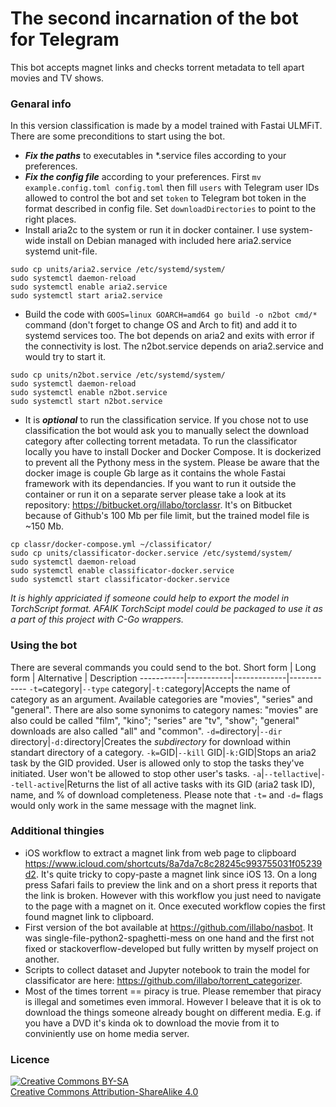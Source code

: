 # The second incarnation of the bot for Telegram
This bot accepts magnet links and checks torrent metadata to tell apart movies and TV shows. 
### Genaral info
In this version classification is made by a model trained with Fastai ULMFiT.
There are some preconditions to start using the bot.
- _**Fix the paths**_ to executables in *.service files according to your preferences.
- _**Fix the config file**_ according to your preferences. First `mv example.config.toml config.toml` then fill `users` with Telegram user IDs allowed to control the bot and set `token` to Telegram bot token in the format described in config file. Set `downloadDirectories` to point to the right places.
- Install aria2c to the system or run it in docker container. I use system-wide install on Debian managed with included here aria2.service systemd unit-file.
```
sudo cp units/aria2.service /etc/systemd/system/
sudo systemctl daemon-reload
sudo systemctl enable aria2.service
sudo systemctl start aria2.service
```
- Build the code with `GOOS=linux GOARCH=amd64 go build -o n2bot cmd/*` command (don't forget to change OS and Arch to fit) and add it to systemd services too. The bot depends on aria2 and exits with error if the connectivity is lost. The n2bot.service depends on aria2.service and would try to start it. 
```
sudo cp units/n2bot.service /etc/systemd/system/
sudo systemctl daemon-reload
sudo systemctl enable n2bot.service
sudo systemctl start n2bot.service
```
- It is _**optional**_ to run the classification service. If you chose not to use classification the bot would ask you to manually select the download category after collecting torrent metadata. To run the classificator locally you have to install Docker and Docker Compose. It is dockerized to prevent all the Pythony mess in the system. Please be aware that the docker image is couple Gb large as it contains the whole Fastai framework with its dependancies. If you want to run it outside the container or run it on a separate server please take a look at its repository: https://bitbucket.org/illabo/torclassr. It's on Bitbucket because of Github's 100 Mb per file limit, but the trained model file is ~150 Mb.
```
cp classr/docker-compose.yml ~/classificator/
sudo cp units/classificator-docker.service /etc/systemd/system/
sudo systemctl daemon-reload
sudo systemctl enable classificator-docker.service
sudo systemctl start classificator-docker.service
```
_It is highly appriciated if someone could help to export the model in TorchScript format. AFAIK TorchScipt model could be packaged to use it as a part of this project with C-Go wrappers._
### Using the bot
There are several commands you could send to the bot.
Short form | Long form | Alternative | Description
-----------|-----------|-------------|------------
`-t=`category|`--type` category|`-t:`category|Accepts the name of category as an argument. Available categories are  "movies", "series" and "general". There are also some synonims to category names: "movies" are also could be called "film", "kino"; "series" are "tv", "show"; "general" downloads are also called "all" and "common".
`-d=`directory|`--dir` directory|`-d:`directory|Creates the _subdirectory_ for download within standart directory of a category.
`-k=`GID|`--kill` GID|`-k:`GID|Stops an aria2 task by the GID provided. User is allowed only to stop the tasks they've initiated. User won't be allowed to stop other user's tasks.
`-a`|`--tellactive`|`--tell-active`|Returns the list of all active tasks with its GID (aria2 task ID), name, and % of download completeness.
Please note that `-t=` and `-d=` flags would only work in the same message with the magnet link.
### Additional thingies
- iOS workflow to extract a magnet link from web page to clipboard https://www.icloud.com/shortcuts/8a7da7c8c28245c993755031f05239d2. It's quite tricky to copy-paste a magnet link since iOS 13. On a long press Safari fails to preview the link and on a short press it reports that the link is broken. However with this workflow you just need to navigate to the page with a magnet on it. Once executed workflow copies the first found magnet link to clipboard. 
- First version of the bot available at https://github.com/illabo/nasbot. It was single-file-python2-spaghetti-mess on one hand and the first not fixed or stackoverflow-developed but fully written by myself project on another.
- Scripts to collect dataset and Jupyter notebook to train the model for classificator are here: https://github.com/illabo/torrent_categorizer.
- Most of the times torrent == piracy is true. Please remember that piracy is illegal and sometimes even immoral. However I beleave that it is ok to download the things someone already bought on different media. E.g. if you have a DVD it's kinda ok to download the movie from it to conviniently use on home media server. 
### Licence
<a rel="license" href="http://creativecommons.org/licenses/by-sa/4.0/"><img alt="Creative Commons BY-SA" style="border-width:0" src="https://i.creativecommons.org/l/by-sa/4.0/88x31.png" /></a><br /><a rel="license" href="http://creativecommons.org/licenses/by-sa/4.0/">Creative Commons Attribution-ShareAlike 4.0</a>
